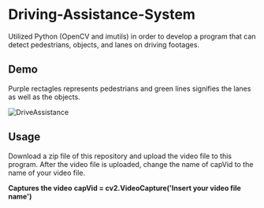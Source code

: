 # Driving-Assistance-System

Utilized Python (OpenCV and imutils) in order to develop a program that can detect pedestrians,
objects, and lanes on driving footages. 


## Demo

Purple rectagles represents pedestrians and green lines signifies the lanes as well as the objects. 

![DriveAssistance](https://user-images.githubusercontent.com/99574068/173965540-fafc39c0-4750-42ae-9447-d112ca0276d2.gif)


## Usage

Download a zip file of this repository and upload the video file to this program. After the video file is uploaded,
change the name of capVid to the name of your video file. 

**Captures the video**
**capVid = cv2.VideoCapture('Insert your video file name')**
